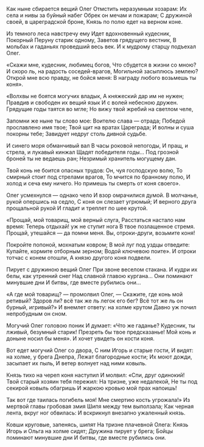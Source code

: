 
Как ныне сбирается вещий Олег
Отмстить неразумным хозарам:
Их села и нивы за буйный набег
Обрек он мечам и пожарам;
С дружиной своей, в цареградской броне,
Князь по полю едет на верном коне.

Из темного леса навстречу ему
Идет вдохновенный кудесник,
Покорный Перуну старик одному,
Заветов грядущего вестник,
В мольбах и гаданьях проведший весь век.
И к мудрому старцу подъехал Олег.

«Скажи мне, кудесник, любимец богов,
Что сбудется в жизни со мною?
И скоро ль, на радость соседей-врагов,
Могильной засыплюсь землею?
Открой мне всю правду, не бойся меня:
В награду любого возьмешь ты коня».

«Волхвы не боятся могучих владык,
А княжеский дар им не нужен;
Правдив и свободен их вещий язык
И с волей небесною дружен.
Грядущие годы таятся во мгле;
Но вижу твой жребий на светлом челе,

Запомни же ныне ты слово мое:
Воителю слава — отрада;
Победой прославлено имя твое;
Твой щит на вратах Цареграда;
И волны и суша покорны тебе;
Завидует недруг столь дивной судьбе.

И синего моря обманчивый вал
В часы роковой непогоды,
И пращ, и стрела, и лукавый кинжал
Щадят победителя годы…
Под грозной броней ты не ведаешь ран;
Незримый хранитель могущему дан.

Твой конь не боится опасных трудов:
Он, чуя господскую волю,
То смирный стоит под стрелами врагов,
То мчится по бранному полю,
И холод и сеча ему ничего.
Но примешь ты смерть от коня своего».

Олег усмехнулся — однако чело
И взор омрачилися думой.
В молчанье, рукой опершись на седло,
С коня он слезает угрюмый;
И верного друга прощальной рукой
И гладит и треплет по шее крутой.

«Прощай, мой товарищ, мой верный слуга,
Расстаться настало нам время:
Теперь отдыхай! уж не ступит нога
В твое позлащенное стремя.
Прощай, утешайся — да помни меня.
Вы, отроки-други, возьмите коня!

Покройте попоной, мохнатым ковром;
В мой луг под уздцы отведите:
Купайте, кормите отборным зерном;
Водой ключевою поите».
И отроки тотчас с конем отошли,
А князю другого коня подвели.

Пирует с дружиною вещий Олег
При звоне веселом стакана.
И кудри их белы, как утренний снег
Над славной главою кургана…
Они поминают минувшие дни
И битвы, где вместе рубились они…

«А где мой товарищ? — промолвил Олег, —
Скажите, где конь мой ретивый?
Здоров ли? всё так же ль легок его бег?
Всё тот же ль он бурный, игривый?»
И внемлет ответу: на холме крутом
Давно уж почил непробудным он сном.

Могучий Олег головою поник
И думает: «Что же гаданье?
Кудесник, ты лживый, безумный старик!
Презреть бы твое предсказанье!
Мой конь и доныне носил бы меня».
И хочет увидеть он кости коня.

Вот едет могучий Олег со двора,
С ним Игорь и старые гости,
И видят: на холме, у брега Днепра,
Лежат благородные кости;
Их моют дожди, засыпает их пыль,
И ветер волнует над ними ковыль.

Князь тихо на череп коня наступил
И молвил: «Спи, друг одинокий!
Твой старый хозяин тебя пережил:
На тризне, уже недалекой,
Не ты под секирой ковыль обагришь
И жаркою кровью мой прах напоишь!

Так вот где таилась погибель моя!
Мне смертию кость угрожала!»
Из мертвой главы гробовая змия
Шипя между тем выползала;
Как черная лента, вкруг ног обвилась:
И вскрикнул внезапно ужаленный князь.

Ковши круговые, запенясь, шипят
На тризне плачевной Олега:
Князь Игорь и Ольга на холме сидят;
Дружина пирует у брега;
Бойцы поминают минувшие дни
И битвы, где вместе рубились они.

